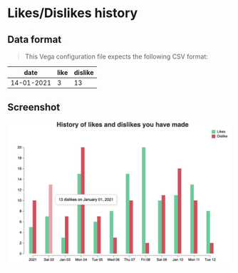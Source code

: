# Likes/Dislikes history
## Data format
> This Vega configuration file expects the following CSV format:

| date | like | dislike |
|---|---|---|
| 14-01-2021 | 3 | 13 |  
## Screenshot
![screenshot](screenshot.png)
